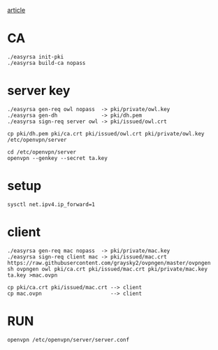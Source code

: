 [article](https://ubuntu.com/server/docs/service-openvpn)

# CA

    ./easyrsa init-pki
    ./easyrsa build-ca nopass

# server key

    ./easyrsa gen-req owl nopass  -> pki/private/owl.key
    ./easyrsa gen-dh              -> pki/dh.pem
    ./easyrsa sign-req server owl -> pki/issued/owl.crt

    cp pki/dh.pem pki/ca.crt pki/issued/owl.crt pki/private/owl.key /etc/openvpn/server

    cd /etc/openvpn/server
    openvpn --genkey --secret ta.key

# setup

    sysctl net.ipv4.ip_forward=1

# client

    ./easyrsa gen-req mac nopass  -> pki/private/mac.key
    ./easyrsa sign-req client mac -> pki/issued/mac.crt
    https://raw.githubusercontent.com/graysky2/ovpngen/master/ovpngen
    sh ovpngen owl pki/ca.crt pki/issued/mac.crt pki/private/mac.key ta.key >mac.ovpn

    cp pki/ca.crt pki/issued/mac.crt --> client
    cp mac.ovpn                      --> client

# RUN

    openvpn /etc/openvpn/server/server.conf
